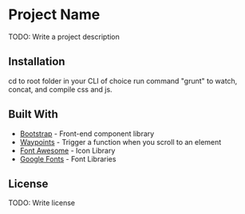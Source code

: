 # Project Name

TODO: Write a project description

## Installation

cd to root folder in your CLI of choice
run command "grunt" to watch, concat, and compile css and js.

## Built With

* [Bootstrap](https://getbootstrap.com/docs/3.3/) - Front-end component library
* [Waypoints](http://imakewebthings.com/waypoints/) - Trigger a function when you scroll to an element
* [Font Awesome](https://fontawesome.com/) - Icon Library
* [Google Fonts](https://fonts.google.com/) - Font Libraries

## License

TODO: Write license
